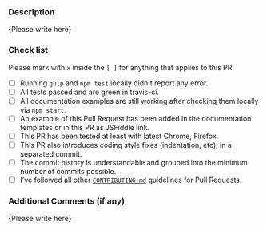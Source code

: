 <!-- 

THIS TEMPLATE IS MANDATORY!!

Thank you for your contribution to bootstrap-colorpicker! Please replace {Please write here} with your description.
Please note that PRs not following this template may be potentially discarded if they are not clear enough.
-->

### Description

{Please write here}

### Check list
Please mark with `x` inside the `[ ]` for anything that applies to this PR.

- [ ] Running `gulp` and `npm test` locally didn't report any error.
- [ ] All tests passed and are green in travis-ci.
- [ ] All documentation examples are still working after checking them locally via `npm start`.
- [ ] An example of this Pull Request has been added in the documentation templates or in this PR as JSFiddle link.
- [ ] This PR has been tested at least with latest Chrome, Firefox.
- [ ] This PR also introduces coding style fixes (indentation, etc), in a separated commit.
- [ ] The commit history is understandable and grouped into the minimum number of commits possible.
- [ ] I've followed all other [`CONTRIBUTING.md`](.github/CONTRIBUTING.md#pull-requests) guidelines for Pull Requests.

### Additional Comments (if any)

{Please write here}
